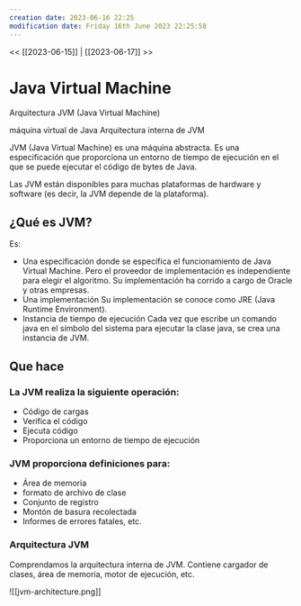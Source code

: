 ```yaml
---
creation date: 2023-06-16 22:25
modification date: Friday 16th June 2023 22:25:58
---
```


<< [[2023-06-15]] | [[2023-06-17]] >>

# Java Virtual Machine

Arquitectura JVM (Java Virtual Machine)

máquina virtual de Java
Arquitectura interna de JVM

JVM (Java Virtual Machine) es una máquina abstracta.  Es una especificación que proporciona un entorno de tiempo de ejecución en el que se puede ejecutar el código de bytes de Java.

Las JVM están disponibles para muchas plataformas de hardware y software (es decir, la JVM depende de la plataforma).

## ¿Qué es JVM?

Es:

- Una especificación donde se especifica el funcionamiento de Java Virtual Machine.  Pero el proveedor de implementación es independiente para elegir el algoritmo.  Su implementación ha corrido a cargo de Oracle y otras empresas.
- Una implementación Su implementación se conoce como JRE (Java Runtime Environment).
- Instancia de tiempo de ejecución Cada vez que escribe un comando java en el símbolo del sistema para ejecutar la clase java, se crea una instancia de JVM.

## Que hace

### La JVM realiza la siguiente operación:

- Código de cargas
- Verifica el código
- Ejecuta código
- Proporciona un entorno de tiempo de ejecución

### JVM proporciona definiciones para:

- Área de memoria
- formato de archivo de clase
- Conjunto de registro
- Montón de basura recolectada
- Informes de errores fatales, etc.

### Arquitectura JVM

Comprendamos la arquitectura interna de JVM.  Contiene cargador de clases, área de memoria, motor de ejecución, etc.

![[jvm-architecture.png]]





